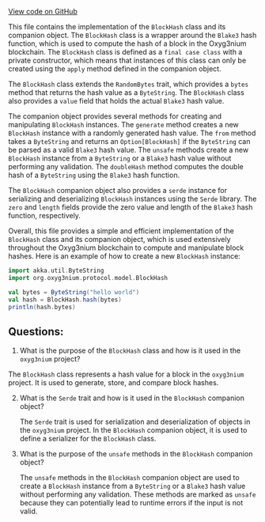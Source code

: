 [View code on GitHub](https://github.com/oxyg3nium/oxyg3nium/protocol/src/main/scala/org/oxyg3nium/protocol/model/BlockHash.scala)

This file contains the implementation of the `BlockHash` class and its companion object. The `BlockHash` class is a wrapper around the `Blake3` hash function, which is used to compute the hash of a block in the Oxyg3nium blockchain. The `BlockHash` class is defined as a `final case class` with a private constructor, which means that instances of this class can only be created using the `apply` method defined in the companion object.

The `BlockHash` class extends the `RandomBytes` trait, which provides a `bytes` method that returns the hash value as a `ByteString`. The `BlockHash` class also provides a `value` field that holds the actual `Blake3` hash value.

The companion object provides several methods for creating and manipulating `BlockHash` instances. The `generate` method creates a new `BlockHash` instance with a randomly generated hash value. The `from` method takes a `ByteString` and returns an `Option[BlockHash]` if the `ByteString` can be parsed as a valid `Blake3` hash value. The `unsafe` methods create a new `BlockHash` instance from a `ByteString` or a `Blake3` hash value without performing any validation. The `doubleHash` method computes the double hash of a `ByteString` using the `Blake3` hash function.

The `BlockHash` companion object also provides a `serde` instance for serializing and deserializing `BlockHash` instances using the `Serde` library. The `zero` and `length` fields provide the zero value and length of the `Blake3` hash function, respectively.

Overall, this file provides a simple and efficient implementation of the `BlockHash` class and its companion object, which is used extensively throughout the Oxyg3nium blockchain to compute and manipulate block hashes. Here is an example of how to create a new `BlockHash` instance:

```scala
import akka.util.ByteString
import org.oxyg3nium.protocol.model.BlockHash

val bytes = ByteString("hello world")
val hash = BlockHash.hash(bytes)
println(hash.bytes)
```
## Questions: 
 1. What is the purpose of the `BlockHash` class and how is it used in the `oxyg3nium` project?
   
   The `BlockHash` class represents a hash value for a block in the `oxyg3nium` project. It is used to generate, store, and compare block hashes.

2. What is the `Serde` trait and how is it used in the `BlockHash` companion object?
   
   The `Serde` trait is used for serialization and deserialization of objects in the `oxyg3nium` project. In the `BlockHash` companion object, it is used to define a serializer for the `BlockHash` class.

3. What is the purpose of the `unsafe` methods in the `BlockHash` companion object?
   
   The `unsafe` methods in the `BlockHash` companion object are used to create a `BlockHash` instance from a `ByteString` or a `Blake3` hash value without performing any validation. These methods are marked as `unsafe` because they can potentially lead to runtime errors if the input is not valid.